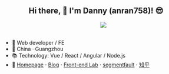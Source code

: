 <!-- reference: https://github.com/anuraghazra/github-readme-stats -->

<h2 align="center">Hi there, 👋 I'm Danny (anran758)! 😎</h2>

<p>
  <img align="right" style="min-width: 240px;" src="https://github-readme-stats.vercel.app/api/top-langs/?username=anran758&text_color=586069&layout=compact&hide_border=true&bg_color=fff&title_color=0366d6&count_private=true&include_all_commits=true&hide=html&langs_count=7" />
</p>

<br />
<br />

- 🎉 Web developer / FE
- 📌 China · Guangzhou
- 📚 Technology: Vue / React / Angular / Node.js
- 🔗 [Homepage](https://anran758.github.io/) **·** [Blog](https://anran758.github.io/blog/) **·** [Front-end Lab](https://anran758.github.io/front-end-lab/) **·** [segmentfault](https://segmentfault.com/u/anran758) **·** [知乎](https://www.zhihu.com/people/an-ran-56-94-87) 
